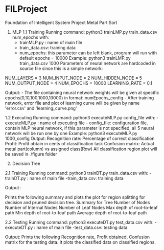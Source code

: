 # FILProject
Foundation of Intelligent System Project
Metal Part Sort

1. MLP
1.1 Training
Running command: python3 trainLMP.py train_data.csv num_epochs
with:
    - trainMLP.py : name of main file
    - train_data.csv: training data
    - num_epochs: this parameter can be left blank, program will run with default epochs = 10000
    Example: python3 trainLMP.py train_data.csv 1000
Parameters of neural network are hardcoded in source file since this is a simple network:

NUM_LAYERS = 3
NUM_INPUT_NODE = 2
NUM_HIDDEN_NODE = 5
NUM_OUTPUT_NODE = 4
NUM_EPOCHS = 10000
LEARNING_RATE = 0.1

Output: 
    - The file containing neural network weights will be given at specific epochs(0,10,100,1000,10000) in format:
       numEpochs_config
    - After training network, error file and plot of learning curve will be given by name 'error.csv' and 'learning_curve.png'


1.2 Executing
Running command: python3 executeMLP.py config_file
with:
    - executeMLP.py : name of executing file
    - config_file: configuration file, contain MLP neural network, if this parameter is not specified, all 5 neural network 
    will be run one by one
    Example: python3 executeMLP.py 1000_config
Output: 
    Recognition rate: Percentage of correct classification
    Profit: Profit obtain in cents of classification task
    Confusion matrix: Actual metal part(column) vs assigned class(Row)
    All classification region plot will be saved in ./figure folder
    
2. Decision Tree

2.1 Training
Running command: python3 trainDT.py train_data.csv
with:
    -trainDT.py : name of main file
    -train_data.csv: training data

Output :

Prints the following summary and plots the plot for region splitting for decision and pruned decision tree.
    Summary for Tree
    Number of Nodes
    Number of Internal Nodes
    Number of Leaf Nodes
    Max depth of root-to-leaf path
    Min depth of root-to-leaf path
    Average depth of root-to-leaf path

2.2 Testing
Running command: python3 executeDT.py test_data.csv
with:
    -executeDT.py : name of main file
    -test_data.csv: testing data

Output:
Prints the following Recognition rate, Profit obtained, Confusion matrix for the testing data.
It plots the classified data on classified regions.
